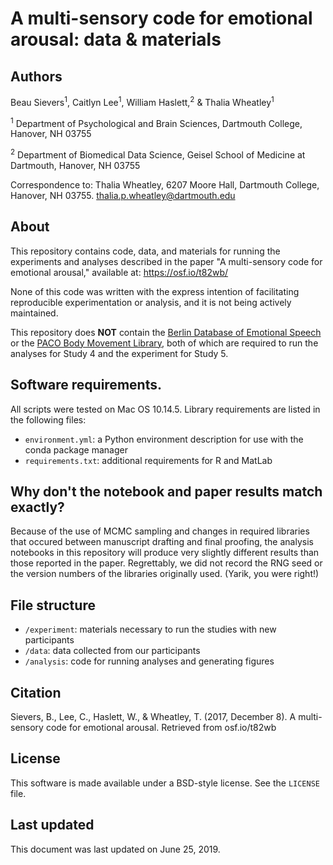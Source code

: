 # A multi-sensory code for emotional arousal: data & materials

## Authors

Beau Sievers<sup>1</sup>, Caitlyn Lee<sup>1</sup>, William Haslett,<sup>2</sup> & Thalia Wheatley<sup>1</sup>

<sup>1</sup> Department of Psychological and Brain Sciences, Dartmouth College, Hanover, NH 03755

<sup>2</sup> Department of Biomedical Data Science, Geisel School of Medicine at Dartmouth, Hanover, NH 03755

Correspondence to: Thalia Wheatley, 6207 Moore Hall, Dartmouth College, Hanover, NH 03755. thalia.p.wheatley@dartmouth.edu

## About

This repository contains code, data, and materials for running the experiments and analyses described in the paper "A multi-sensory code for emotional arousal," available at: https://osf.io/t82wb/

None of this code was written with the express intention of facilitating reproducible experimentation or analysis, and it is not being actively maintained.

This repository does **NOT** contain the [Berlin Database of Emotional Speech](http://emodb.bilderbar.info/start.html) or the [PACO Body Movement Library](http://paco.psy.gla.ac.uk/index.php/res/download-data/viewcategory/5-body-movement-library), both of which are required to run the analyses for Study 4 and the experiment for Study 5.

## Software requirements.

All scripts were tested on Mac OS 10.14.5. Library requirements are listed in the following files:

 - `environment.yml`: a Python environment description for use with the conda package manager
 - `requirements.txt`: additional requirements for R and MatLab

## Why don't the notebook and paper results match exactly?

Because of the use of MCMC sampling and changes in required libraries that occured between manuscript drafting and final proofing, the analysis notebooks in this repository will produce very slightly different results than those reported in the paper. Regrettably, we did not record the RNG seed or the version numbers of the libraries originally used. (Yarik, you were right!)

## File structure

- `/experiment`: materials necessary to run the studies with new participants
- `/data`: data collected from our participants
- `/analysis`: code for running analyses and generating figures

## Citation

Sievers, B., Lee, C., Haslett, W., & Wheatley, T. (2017, December 8). A multi-sensory code for emotional arousal. Retrieved from osf.io/t82wb

## License

This software is made available under a BSD-style license. See the `LICENSE` file.

## Last updated

This document was last updated on June 25, 2019.
